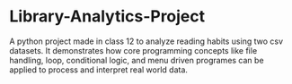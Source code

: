 # Library-Analytics-Project
A python project made in class 12 to analyze reading habits using two csv datasets. It demonstrates how core programming concepts like file handling, loop, conditional logic, and menu driven programes can be applied to process and interpret real world data.
